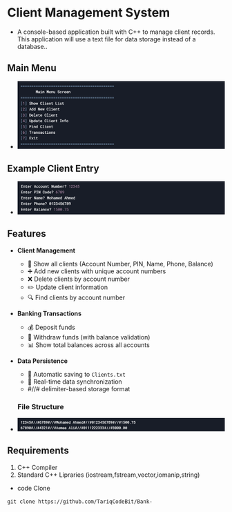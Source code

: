 # Client Management System
- A console-based application built with C++ to manage client records.
 This application will use a text file for data storage instead of a database..
## Main Menu 
- ![Menu Client](https://github.com/TariqCodeBit/photoProfile/blob/main/Screenshot%202025-01-29%20211334.png) 
## Example Client Entry
- ![Ex add Data Client](https://github.com/TariqCodeBit/photoProfile/blob/main/Screenshot%202025-01-29%20213407.png)

## Features

- **Client Management**
  - 📄 Show all clients (Account Number, PIN, Name, Phone, Balance)
  - ➕ Add new clients with unique account numbers
  - ❌ Delete clients by account number
  - ✏️ Update client information
  - 🔍 Find clients by account number

- **Banking Transactions**
  - 💰 Deposit funds
  - 💸 Withdraw funds (with balance validation)
  - 📊 Show total balances across all accounts

- **Data Persistence**
  - 📁 Automatic saving to `Clients.txt`
  - 🔄 Real-time data synchronization
  - #//# delimiter-based storage format
  ### File Structure
    
- ![File Format](https://github.com/TariqCodeBit/photoProfile/blob/main/Screenshot%202025-01-29%20213503.png)

## Requirements
1. C++ Compiler
2. Standard C++ Lipraries (iostream,fstream,vector,iomanip,string)
- code Clone
~~~
git clone https://github.com/TariqCodeBit/Bank-

~~~


   
